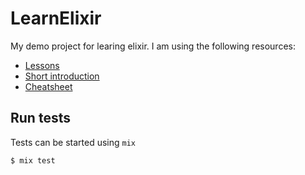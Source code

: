# LearnElixir

My demo project for learing elixir. I am using the following resources:
* [Lessons](https://elixirschool.com/en/lessons/basics/collections/)
* [Short introduction](https://github.com/dwyl/learn-elixir)
* [Cheatsheet](https://devhints.io/elixir)  

## Run tests

Tests can be started using `mix`

```
$ mix test
```